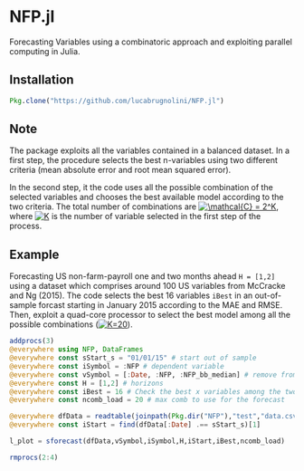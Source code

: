 # NFP.jl
Forecasting Variables using a combinatoric approach and exploiting parallel computing in Julia.

## Installation
```julia
Pkg.clone("https://github.com/lucabrugnolini/NFP.jl")
```

## Note
The package exploits all the variables contained in a balanced dataset. In a first step, the procedure selects the best n-variables using two different criteria (mean absolute error and root mean squared error). 

In the second step, it the code uses all the possible combination of the selected variables and chooses the best available model according to the two criteria. The total number of combinations are <a href="https://www.codecogs.com/eqnedit.php?latex=\mathcal{C}&space;=&space;2^K" target="_blank"><img src="https://latex.codecogs.com/gif.latex?\mathcal{C}&space;=&space;2^K" title="\mathcal{C} = 2^K" /></a>, where <a href="https://www.codecogs.com/eqnedit.php?latex=K" target="_blank"><img src="https://latex.codecogs.com/gif.latex?K" title="K" /></a> is the number of variable selected in the first step of the process.

## Example
Forecasting US non-farm-payroll one and two months ahead `H = [1,2]` using a dataset which comprises around 100 US variables from McCracke and Ng (2015). The code selects the best 16 variables `iBest` in an out-of-sample forcast starting in January 2015 according to the MAE and RMSE. Then, exploit a quad-core processor to select the best model among all the possible combinations (<a href="https://www.codecogs.com/eqnedit.php?latex=K=20" target="_blank"><img src="https://latex.codecogs.com/gif.latex?K=20" title="K=20" /></a>). 

```julia
addprocs(3)
@everywhere using NFP, DataFrames
@everywhere const sStart_s = "01/01/15" # start out of sample
@everywhere const iSymbol = :NFP # dependent variable
@everywhere const vSymbol = [:Date, :NFP, :NFP_bb_median] # remove from dataset (non-numerical and dep. var.)
@everywhere const H = [1,2] # horizons
@everywhere const iBest = 16 # Check the best x variables among the two criteria
@everywhere const ncomb_load = 20 # max comb to use for the forecast

@everywhere dfData = readtable(joinpath(Pkg.dir("NFP"),"test","data.csv"), header = true)
@everywhere const iStart = find(dfData[:Date] .== sStart_s)[1]

l_plot = sforecast(dfData,vSymbol,iSymbol,H,iStart,iBest,ncomb_load)

rmprocs(2:4)

```
